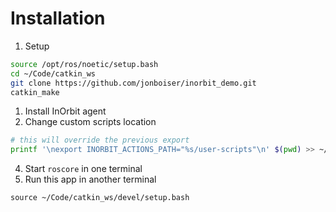 # Installation

1. Setup
```bash
source /opt/ros/noetic/setup.bash
cd ~/Code/catkin_ws
git clone https://github.com/jonboiser/inorbit_demo.git
catkin_make
```
1. Install InOrbit agent
1. Change custom scripts location

```bash
# this will override the previous export
printf '\nexport INORBIT_ACTIONS_PATH="%s/user-scripts"\n' $(pwd) >> ~/.inorbit/local/agent.env.sh
```
4. Start `roscore` in one terminal
1. Run this app in another terminal

```
source ~/Code/catkin_ws/devel/setup.bash
```
